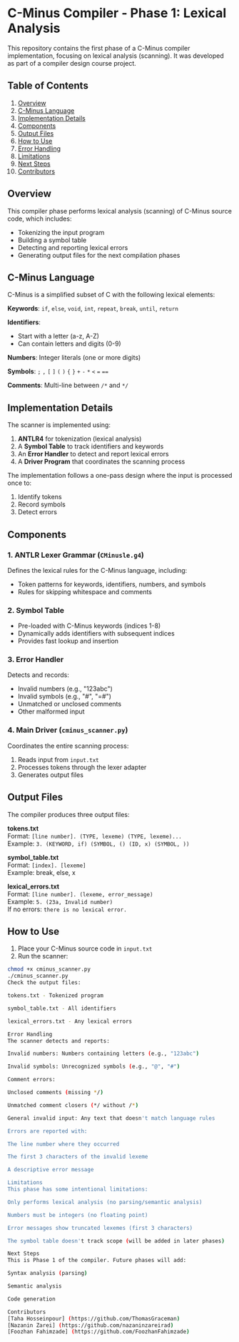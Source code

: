 # C-Minus Compiler - Phase 1: Lexical Analysis

This repository contains the first phase of a C-Minus compiler implementation, focusing on lexical analysis (scanning). It was developed as part of a compiler design course project.

## Table of Contents
1. [Overview](#overview)
2. [C-Minus Language](#c-minus-language)
3. [Implementation Details](#implementation-details)
4. [Components](#components)
5. [Output Files](#output-files)
6. [How to Use](#how-to-use)
7. [Error Handling](#error-handling)
8. [Limitations](#limitations)
9. [Next Steps](#next-steps)
10. [Contributors](#contributors)

## Overview
This compiler phase performs lexical analysis (scanning) of C-Minus source code, which includes:
- Tokenizing the input program
- Building a symbol table
- Detecting and reporting lexical errors
- Generating output files for the next compilation phases

## C-Minus Language
C-Minus is a simplified subset of C with the following lexical elements:

**Keywords**: `if`, `else`, `void`, `int`, `repeat`, `break`, `until`, `return`

**Identifiers**:
- Start with a letter (a-z, A-Z)
- Can contain letters and digits (0-9)

**Numbers**: Integer literals (one or more digits)

**Symbols**: `;` `,` `[` `]` `(` `)` `{` `}` `+` `-` `*` `<` `=` `==`

**Comments**: Multi-line between `/*` and `*/`

## Implementation Details
The scanner is implemented using:
1. **ANTLR4** for tokenization (lexical analysis)
2. A **Symbol Table** to track identifiers and keywords
3. An **Error Handler** to detect and report lexical errors
4. A **Driver Program** that coordinates the scanning process

The implementation follows a one-pass design where the input is processed once to:
1. Identify tokens
2. Record symbols
3. Detect errors

## Components

### 1. ANTLR Lexer Grammar (`CMinusle.g4`)
Defines the lexical rules for the C-Minus language, including:
- Token patterns for keywords, identifiers, numbers, and symbols
- Rules for skipping whitespace and comments

### 2. Symbol Table
- Pre-loaded with C-Minus keywords (indices 1-8)
- Dynamically adds identifiers with subsequent indices
- Provides fast lookup and insertion

### 3. Error Handler
Detects and records:
- Invalid numbers (e.g., "123abc")
- Invalid symbols (e.g., "#", "=#")
- Unmatched or unclosed comments
- Other malformed input

### 4. Main Driver (`cminus_scanner.py`)
Coordinates the entire scanning process:
1. Reads input from `input.txt`
2. Processes tokens through the lexer adapter
3. Generates output files

## Output Files
The compiler produces three output files:

**tokens.txt**  
Format: `[line number]. (TYPE, lexeme) (TYPE, lexeme)...`  
Example: `3. (KEYWORD, if) (SYMBOL, () (ID, x) (SYMBOL, ))`

**symbol_table.txt**  
Format: `[index]. [lexeme]`  
Example: break, else, x

**lexical_errors.txt**  
Format: `[line number]. (lexeme, error_message)`  
Example: `5. (23a, Invalid number)`  
If no errors: `there is no lexical error.`

## How to Use
1. Place your C-Minus source code in `input.txt`
2. Run the scanner:
```bash
chmod +x cminus_scanner.py
./cminus_scanner.py
Check the output files:

tokens.txt - Tokenized program

symbol_table.txt - All identifiers

lexical_errors.txt - Any lexical errors

Error Handling
The scanner detects and reports:

Invalid numbers: Numbers containing letters (e.g., "123abc")

Invalid symbols: Unrecognized symbols (e.g., "@", "#")

Comment errors:

Unclosed comments (missing */)

Unmatched comment closers (*/ without /*)

General invalid input: Any text that doesn't match language rules

Errors are reported with:

The line number where they occurred

The first 3 characters of the invalid lexeme

A descriptive error message

Limitations
This phase has some intentional limitations:

Only performs lexical analysis (no parsing/semantic analysis)

Numbers must be integers (no floating point)

Error messages show truncated lexemes (first 3 characters)

The symbol table doesn't track scope (will be added in later phases)

Next Steps
This is Phase 1 of the compiler. Future phases will add:

Syntax analysis (parsing)

Semantic analysis

Code generation

Contributors
[Taha Hosseinpour] (https://github.com/ThomasGraceman)
[Nazanin Zarei] (https://github.com/nazaninzareirad)
[Foozhan Fahimzade] (https://github.com/FoozhanFahimzade)
